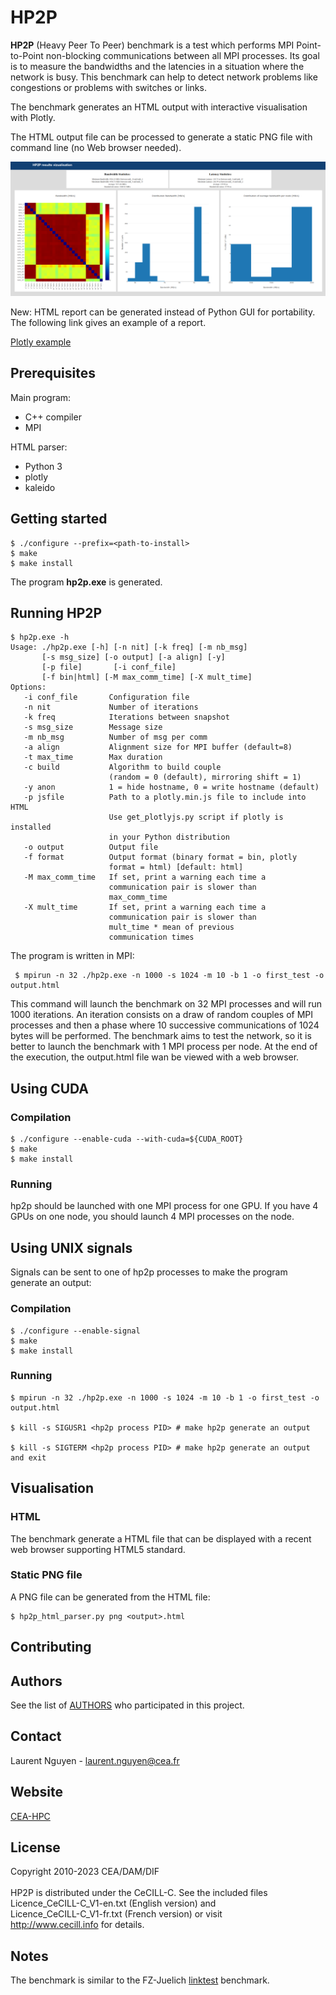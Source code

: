 # HP2P

**HP2P** (Heavy Peer To Peer) benchmark is a test which performs MPI Point-to-Point non-blocking communications between all MPI processes. Its goal is to measure the bandwidths and the latencies in a situation where the network is busy. This benchmark can help to detect network problems like congestions or problems with switches or links.

The benchmark generates an HTML output with interactive visualisation with Plotly.

The HTML output file can be processed to generate a static PNG file with command line (no Web browser needed).

![alt tag](examples/gui-plotly.png)

New: HTML report can be generated instead of Python GUI for portability. The following link gives an example of a report.

[Plotly example](http://htmlpreview.github.io/?https://github.com/cea-hpc/hp2p/blob/master/examples/plotly_example.html)

## Prerequisites

Main program:

* C++ compiler
* MPI

HTML parser:

* Python 3
* plotly
* kaleido

## Getting started

```
$ ./configure --prefix=<path-to-install>
$ make
$ make install
```
The program **hp2p.exe** is generated.

## Running HP2P

```
$ hp2p.exe -h
Usage: ./hp2p.exe [-h] [-n nit] [-k freq] [-m nb_msg]
       [-s msg_size] [-o output] [-a align] [-y]
       [-p file]       [-i conf_file]
       [-f bin|html] [-M max_comm_time] [-X mult_time]
Options:
   -i conf_file       Configuration file
   -n nit             Number of iterations
   -k freq            Iterations between snapshot
   -s msg_size        Message size
   -m nb_msg          Number of msg per comm
   -a align           Alignment size for MPI buffer (default=8)
   -t max_time        Max duration
   -c build           Algorithm to build couple
                      (random = 0 (default), mirroring shift = 1)
   -y anon            1 = hide hostname, 0 = write hostname (default)
   -p jsfile          Path to a plotly.min.js file to include into HTML
                      Use get_plotlyjs.py script if plotly is installed
                      in your Python distribution
   -o output          Output file
   -f format          Output format (binary format = bin, plotly
                      format = html) [default: html]
   -M max_comm_time   If set, print a warning each time a
                      communication pair is slower than 
                      max_comm_time
   -X mult_time       If set, print a warning each time a
                      communication pair is slower than 
                      mult_time * mean of previous
                      communication times
```
The program is written in MPI:
```
 $ mpirun -n 32 ./hp2p.exe -n 1000 -s 1024 -m 10 -b 1 -o first_test -o output.html
```
This command will launch the benchmark on 32 MPI processes and will run 1000 iterations. An iteration consists on a draw of random couples of MPI processes and then a phase where 10 successive communications of 1024 bytes will be performed.
The benchmark aims to test the network, so it is better to launch the benchmark with 1 MPI process per node.
At the end of the execution, the output.html file wan be viewed with a web browser.

## Using CUDA

### Compilation

```
$ ./configure --enable-cuda --with-cuda=${CUDA_ROOT}
$ make
$ make install
```

### Running

hp2p should be launched with one MPI process for one GPU. If you have 4 GPUs on one node, you should launch 4 MPI processes on the node. 

## Using UNIX signals

Signals can be sent to one of hp2p processes to make the program generate an output:

### Compilation

```
$ ./configure --enable-signal
$ make
$ make install
```

### Running

```
$ mpirun -n 32 ./hp2p.exe -n 1000 -s 1024 -m 10 -b 1 -o first_test -o output.html

$ kill -s SIGUSR1 <hp2p process PID> # make hp2p generate an output

$ kill -s SIGTERM <hp2p process PID> # make hp2p generate an output and exit
```

## Visualisation

### HTML 

The benchmark generate a HTML file that can be displayed with a recent web browser supporting HTML5 standard.

### Static PNG file

A PNG file can be generated from the HTML file: 

```
$ hp2p_html_parser.py png <output>.html 
```

## Contributing
## Authors
See the list of [AUTHORS](AUTHORS) who participated in this project.
## Contact

Laurent Nguyen - <laurent.nguyen@cea.fr>

## Website

[CEA-HPC](http://www-hpc.cea.fr/)

## License

Copyright 2010-2023 CEA/DAM/DIF<br />
<br />
HP2P is distributed under the CeCILL-C. See the included files <br />
Licence_CeCILL-C_V1-en.txt (English version) and <br />
Licence_CeCILL-C_V1-fr.txt (French version) or visit  <br />
http://www.cecill.info for details.

## Notes

The benchmark is similar to the FZ-Juelich [linktest](https://www.fz-juelich.de/en/ias/jsc/services/user-support/jsc-software-tools/linktest) benchmark.

